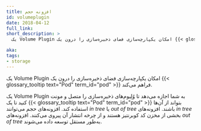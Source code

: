 ```yaml
---
title: افزونه حجم
id: volumeplugin
date: 2018-04-12
full_link: 
short_description: >
  یک Volume Plugin امکان یکپارچه‌سازی فضای ذخیره‌سازی را درون یک {{< glossary_tooltip text="Pod" term_id="pod" >}} فراهم می‌کند.

aka: 
tags:
- storage
---
```

 یک Volume Plugin امکان یکپارچه‌سازی فضای ذخیره‌سازی را درون یک {{< glossary_tooltip text="Pod" term_id="pod" >}} فراهم می‌کند.

<!--more--> 

یک Volume Plugin به شما اجازه می‌دهد تا وُلِیوم‌های ذخیره‌سازی را متصل و مونت کنید تا یک {{< glossary_tooltip text="Pod" term_id="pod" >}} بتواند از آن‌ها استفاده کند. افزونه‌های حجم می‌توانند _in tree_ یا _out of tree_ باشند. افزونه‌های _in tree_ بخشی از مخزن کد کوبرنتیز هستند و از چرخه انتشار آن پیروی می‌کنند. افزونه‌های _out of tree_ به‌طور مستقل توسعه داده می‌شوند.
